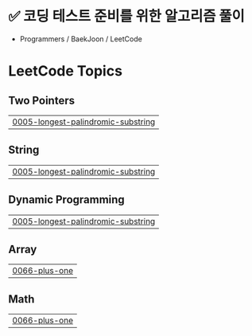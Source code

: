 # ✅ 코딩 테스트 준비를 위한 알고리즘 풀이

- Programmers / BaekJoon / LeetCode

<!---LeetCode Topics Start-->
# LeetCode Topics
## Two Pointers
|  |
| ------- |
| [0005-longest-palindromic-substring](https://github.com/leegyuho-programer/Algorithm/tree/master/0005-longest-palindromic-substring) |
## String
|  |
| ------- |
| [0005-longest-palindromic-substring](https://github.com/leegyuho-programer/Algorithm/tree/master/0005-longest-palindromic-substring) |
## Dynamic Programming
|  |
| ------- |
| [0005-longest-palindromic-substring](https://github.com/leegyuho-programer/Algorithm/tree/master/0005-longest-palindromic-substring) |
## Array
|  |
| ------- |
| [0066-plus-one](https://github.com/leegyuho-programer/Algorithm/tree/master/0066-plus-one) |
## Math
|  |
| ------- |
| [0066-plus-one](https://github.com/leegyuho-programer/Algorithm/tree/master/0066-plus-one) |
<!---LeetCode Topics End-->